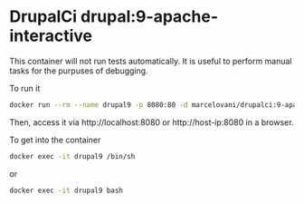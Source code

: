 # DrupalCi drupal:9-apache-interactive

This container will not run tests automatically.
It is useful to perform manual tasks for the purpuses of debugging.

To run it

```bash
docker run --rm --name drupal9 -p 8080:80 -d marcelovani/drupalci:9-apache-interactive
```

Then, access it via http://localhost:8080 or http://host-ip:8080 in a browser.

To get into the container

```bash
docker exec -it drupal9 /bin/sh
```

or

```bash
docker exec -it drupal9 bash
```
